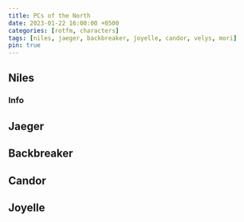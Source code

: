 ```yaml
---
title: PCs of the North
date: 2023-01-22 16:00:00 +0500
categories: [rotfm, characters]
tags: [niles, jaeger, backbreaker, joyelle, candor, velys, mori]
pin: true
---
```


## Niles

### Info


## Jaeger


## Backbreaker


## Candor


## Joyelle